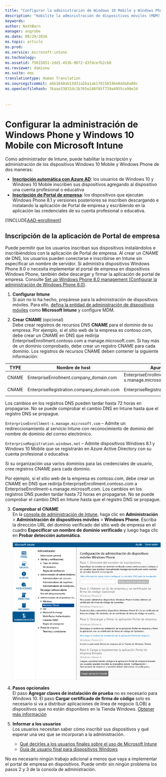 ```yaml
---
title: "Configurar la administración de Windows 10 Mobile y Windows Phone | Microsoft Intune"
description: "Habilite la administración de dispositivos móviles (MDM) para dispositivos Windows 10 Mobile o Windows Phone con Microsoft Intune."
keywords: 
author: NathBarn
manager: angrobe
ms.date: 08/29/2016
ms.topic: article
ms.prod: 
ms.service: microsoft-intune
ms.technology: 
ms.assetid: f5615051-2dd1-453b-9872-d3fdcefb2cb8
ms.reviewer: damionw
ms.suite: ems
translationtype: Human Translation
ms.sourcegitcommit: ebb1648ab13d31a2ba1ab17615814be8dda8a08c
ms.openlocfilehash: 76aaa33832dc1b765e248f85f739a4955ca90e2d


---
```



# Configurar la administración de Windows Phone y Windows 10 Mobile con Microsoft Intune

Como administrador de Intune, puede habilitar la inscripción y administración de los dispositivos Windows 10 Mobile y Windows Phone de dos maneras:

- **[Inscripción automática con Azure AD](#azure-active-directory-enrollment)**: los usuarios de Windows 10 y Windows 10 Mobile inscriben sus dispositivos agregando al dispositivo una cuenta profesional o educativa
- **[Inscripción de Portal de empresa](#company-portal-app-enrollment)**: los dispositivos que ejecutan Windows Phone 8.1 y versiones posteriores se inscriben descargando e instalando la aplicación de Portal de empresa y escribiendo en la aplicación las credenciales de su cuenta profesional o educativa.


[!INCLUDE[AAD-enrollment](../includes/win10-automatic-enrollment-aad.md)]

## Inscripción de la aplicación de Portal de empresa
Puede permitir que los usuarios inscriban sus dispositivos instalándolos e inscribiéndolos con la aplicación de Portal de empresa. Al crear un CNAME de DNS, los usuarios pueden conectarse e inscribirse en Intune sin especificar un nombre de servidor. Si administra dispositivos Windows Phone 8.0 o necesita implementar el portal de empresa en dispositivos Windows Phone, también debe descargar y firmar la aplicación de portal de empresa. Consulte [Set up Windows Phone 8.0 management (Configurar la administración de Windows Phone 8.0)](set-up-windows-phone-8.0-management-with-microsoft-intune.md).

1.  **Configurar Intune**<br>Si aún no lo ha hecho, prepárese para la administración de dispositivos móviles. Para ello, [defina la entidad de administración de dispositivos móviles](get-ready-to-enroll-devices-in-microsoft-intune.md#set-mobile-device-management-authority) como **Microsoft Intune** y configure MDM.

2.  **Crear CNAME** (opcional)<br>Debe crear registros de recursos DNS **CNAME** para el dominio de su empresa. Por ejemplo, si el sitio web de la empresa es contoso.com, debe crear un CNAME en DNS que redirija EnterpriseEnrollment.contoso.com a manage.microsoft.com. Si hay más de un dominio comprobado, debe crear un registro CNAME para cada dominio. Los registros de recursos CNAME deben contener la siguiente información:

  |TYPE|Nombre de host|Apunta a|TTL|
  |--------|-------------|-------------|-------|
  |CNAME|EnterpriseEnrollment.company_domain.com|EnterpriseEnrollment-s.manage.microsoft.com |1 hora|
  |CNAME|EnterpriseRegistration.company_domain.com|EnterpriseRegistration.windows.net|1 hora|
  Los cambios en los registros DNS pueden tardar hasta 72 horas en propagarse. No se puede comprobar el cambio DNS en Intune hasta que el registro DNS se propague.

  `EnterpriseEnrollment-s.manage.microsoft.com` – Admite un redireccionamiento al servicio Intune con reconocimiento de dominio del nombre de dominio del correo electrónico.

  `EnterpriseRegistration.windows.net` – Admite dispositivos Windows 8.1 y Windows 10 Mobile que se registrarán en Azure Active Directory con su cuenta profesional o educativa.

  Si su organización usa varios dominios para las credenciales de usuario, cree registros CNAME para cada dominio.

  Por ejemplo, si el sitio web de la empresa es contoso.com, debe crear un CNAME en DNS que redirija EnterpriseEnrollment.contoso.com a EnterpriseEnrollment-s.manage.microsoft.com. Los cambios en los registros DNS pueden tardar hasta 72 horas en propagarse. No se puede comprobar el cambio DNS en Intune hasta que el registro DNS se propague.

3.  **Comprobar el CNAME**<br>En la [consola de administración de Intune](http://manage.microsoft.com), haga clic en **Administración** &gt; **Administración de dispositivos móviles** &gt; **Windows Phone**. Escriba la dirección URL del dominio verificado del sitio web de empresa en el cuadro **Especificar un nombre de dominio verificado** y luego haga clic en **Probar detección automática**.

    ![Configurar la administración de dispositivos móviles para el cuadro de diálogo de Windows](../media/windows-phone-enrollment.png)

4.  **Pasos opcionales**<br>El paso **Agregar claves de instalación de prueba** no es necesario para Windows 10. El paso **Cargar certificado de firma de código** solo es necesario si va a distribuir aplicaciones de línea de negocio (LOB) a dispositivos que no están disponibles en la Tienda Windows. [Obtener más información](set-up-windows-phone-8.0-management-with-microsoft-intune.md)

5.  **Informar a los usuarios**<br>Los usuarios necesitan saber cómo inscribir sus dispositivos y qué esperar una vez que se incorporan a la administración.
    - [Qué decirles a los usuarios finales sobre el uso de Microsoft Intune](what-to-tell-your-end-users-about-using-microsoft-intune.md)
    - [Guía de usuario final para dispositivos Windows](../enduser/using-your-windows-device-with-intune.md)

No es necesario ningún trabajo adicional a menos que vaya a implementar el portal de empresa en dispositivos.  Puede omitir sin ningún problema los pasos 2 y 3 de la consola de administración.



<!--HONumber=Aug16_HO5-->


